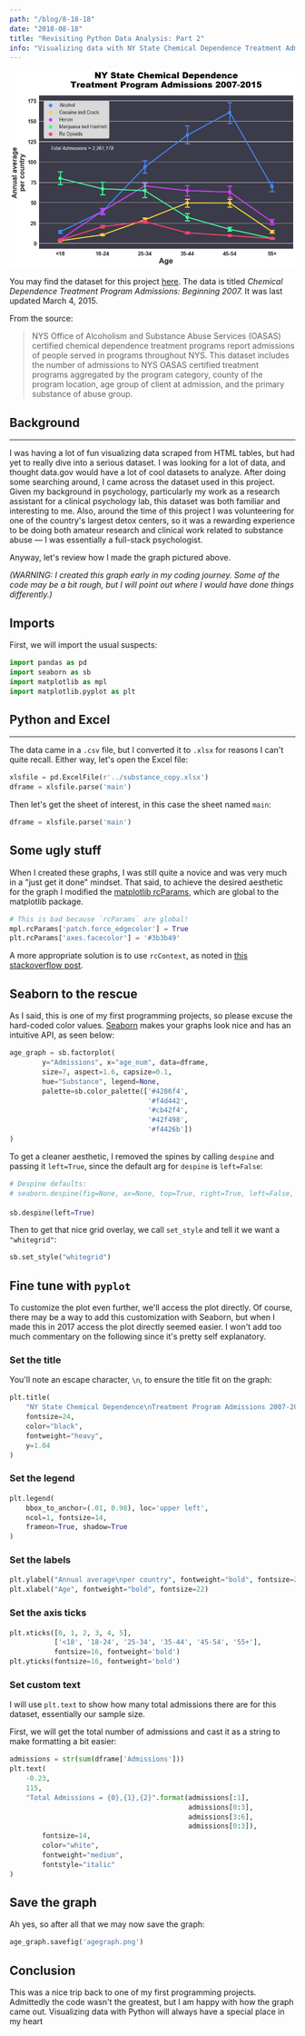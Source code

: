 ```yaml
---
path: "/blog/8-18-18"
date: "2018-08-18"
title: "Revisiting Python Data Analysis: Part 2"
info: "Visualizing data with NY State Chemical Dependence Treatment Admissions with Python"
---
```


![Drug Line Chart](https://github.com/dacrands/ny_chemical_dependence/raw/master/agegraph.png)

You may find the dataset for this project [here](https://catalog.data.gov/dataset/chemical-dependence-treatment-program-admissions-beginning-2007). The data is titled *Chemical Dependence Treatment Program Admissions: Beginning 2007.* It was last updated 	March 4, 2015.

From the source:

> NYS Office of Alcoholism and Substance Abuse Services (OASAS) certified chemical dependence treatment programs report admissions of people served in programs throughout NYS. This dataset includes the number of admissions to NYS OASAS certified treatment programs aggregated by the program category, county of the program location, age group of client at admission, and the primary substance of abuse group. 

## Background
---

I was having a lot of fun visualizing data scraped from HTML tables, but had yet to really dive into a serious dataset. I was looking for a lot of data, and thought data.gov would have a lot of cool datasets to analyze. After doing some searching around, I came across the dataset used in this project. Given my background in psychology, particularly my work as a research assistant for a clinical psychology lab, this dataset was both familiar and interesting to me. Also, around the time of this project I was volunteering for one of the country's largest detox centers, so it was a rewarding experience to be doing both amateur research and clinical work related to substance abuse &mdash; I was essentially a full-stack psychologist.

Anyway, let's review how I made the graph pictured above.

*(WARNING: I created this graph early in my coding journey. Some of the code may be a bit rough, but I will point out where I would have done things differently.)*

<!-- *(NOTE: The picture below is massive and will take awhile to load.)*

![Imgur](https://i.imgur.com/CpX0EId.png) -->


## Imports
First, we will import the usual suspects: 

```python
import pandas as pd
import seaborn as sb
import matplotlib as mpl
import matplotlib.pyplot as plt
```

## Python and Excel
---
The data came in a `.csv` file, but I converted it to `.xlsx` for reasons I can't quite recall. Either way, let's open the Excel file:

```python
xlsfile = pd.ExcelFile(r'../substance_copy.xlsx')
dframe = xlsfile.parse('main')
```

Then let's get the sheet of interest, in this case the sheet named `main`:

```python
dframe = xlsfile.parse('main')
```

## Some ugly stuff
When I created these graphs, I was still quite a novice and was very much in a "just get it done" mindset. That said, to achieve the desired aesthetic for the graph I modified the [matplotlib rcParams](https://matplotlib.org/3.2.1/tutorials/introductory/customizing.html#matplotlib-rcparams), which are global to the matplotlib package.

```python
# This is bad because `rcParams` are global!
mpl.rcParams['patch.force_edgecolor'] = True
plt.rcParams['axes.facecolor'] = '#3b3b49'
```


A more appropriate solution is to use `rcContext`, as noted in [this stackoverflow post](https://stackoverflow.com/questions/22792779/how-to-set-local-rcparams-or-rcparams-for-one-figure-in-matplotlib).


## Seaborn to the rescue

As I said, this is one of my first programming projects, so please excuse the hard-coded color values. [Seaborn](https://seaborn.pydata.org) makes your graphs look nice and has an intuitive API, as seen below:

```python
age_graph = sb.factorplot(
        y="Admissions", x="age_num", data=dframe,
        size=7, aspect=1.6, capsize=0.1,
        hue="Substance", legend=None,
        palette=sb.color_palette(['#4286f4',
                                  '#f4d442',
                                  '#cb42f4',
                                  '#42f498',
                                  '#f4426b'])
)
```

To get a cleaner aesthetic, I removed the spines by calling `despine` and passing it `left=True`, since the default arg for `despine` is `left=False`:

```python
# Despine defaults:
# seaborn.despine(fig=None, ax=None, top=True, right=True, left=False, bottom=False, offset=None, trim=False)

sb.despine(left=True)
```

Then to get that nice grid overlay, we call `set_style` and tell it we want a  `"whitegrid"`:

```python
sb.set_style("whitegrid")
```

## Fine tune with `pyplot`

To customize the plot even further, we'll access the plot directly. Of course, there may be a way to add this customization with Seaborn, but when I made this in 2017 access the plot directly seemed easier. I won't add too much commentary on the following since it's pretty self explanatory.

### Set the title
You'll note an escape character, `\n`, to ensure the title fit on the graph:

```python
plt.title(
    "NY State Chemical Dependence\nTreatment Program Admissions 2007-2015", 
    fontsize=24, 
    color="black", 
    fontweight="heavy", 
    y=1.04
)
```

### Set the legend
```python
plt.legend(
    bbox_to_anchor=(.01, 0.98), loc='upper left',
    ncol=1, fontsize=14,
    frameon=True, shadow=True
)
```

### Set the labels

```python
plt.ylabel("Annual average\nper country", fontweight="bold", fontsize=20)
plt.xlabel("Age", fontweight="bold", fontsize=22)
```


### Set the axis ticks
```python
plt.xticks([0, 1, 2, 3, 4, 5],
           ['<18', '18-24', '25-34', '35-44', '45-54', '55+'],
           fontsize=16, fontweight='bold')
plt.yticks(fontsize=16, fontweight='bold')
```

### Set custom text

I will use `plt.text` to show how many total admissions there are for this dataset, essentially our sample size.

First, we will get the total number of admissions and cast it as a string to make formatting a bit easier:

```python
admissions = str(sum(dframe['Admissions']))
plt.text(
    -0.23, 
    115, 
    "Total Admissions = {0},{1},{2}".format(admissions[:1], 
                                            admissions[0:3], 
                                            admissions[3:6], 
                                            admissions[0:3]),
        fontsize=14, 
        color="white", 
        fontweight="medium", 
        fontstyle="italic"
)
```

## Save the graph

Ah yes, so after all that we may now save the graph:

```python
age_graph.savefig('agegraph.png')
```


## Conclusion

This was a nice trip back to one of my first programming projects. Admittedly the code wasn't the greatest, but I am happy with how the graph came out. Visualizing data with Python will always have a special place in my heart